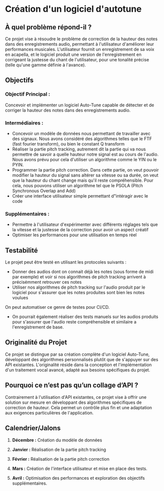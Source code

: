# Création d'un logiciel d'autotune
## À quel problème répond-il ?  

Ce projet vise à résoudre le problème de correction de la hauteur des notes dans des enregistrements audio, permettant à l'utilisateur d'améliorer leur performances musicales.
L'utilisateur fournit un enregistrement de sa voix en acapella, et le logiciel produit une version de l'enregistrement en corrigeant la justesse du chant de l'utilisateur, pour une tonalité précise (telle qu'une gamme définie à l'avance).

## Objectifs  

### Objectif Principal :  

Concevoir et implémenter un logiciel Auto-Tune capable de détecter et de corriger la hauteur des notes dans des enregistrements audio.

### Intermédiaires :
- Concevoir un modèle de données nous permettant de travailler avec des signaux. Nous avons considéré des algorithmes telles que le FTF (fast fourier transform), ou bien le constant Q transform
- Réaliser la partie pitch tracking, autrement dit la partie qui va nous permettre de savoir a quelle hauteur notre signal est au cours de l'audio. Nous avons prévu pour cela d'utiliser un algorithme comme le YIN ou le PYIN.
- Programmer la partie pitch correction. Dans cette partie, on veut pouvoir modifier la hauteur du signal sans altérer sa vitesse ou sa durée, on veut que la hauteur du chant change mais qu'il reste compréhensible. Pour cela, nous pouvons utiliser un algorithme tel que le PSOLA (Pitch Synchronous Overlap and Add)
- Créer une interface utilisateur simple permettant d"intéragir avec le code

### Supplémentaires :
- Permettre à l'utilisateur d'expérimenter avec différents réglages tels que la vitesse et la justesse de la correction pour avoir un aspect créatif
- Optimiser les performances pour une utilisation en temps réel

## Testabilité
Le projet peut être testé en utilisant les protocoles suivants :
- Donner des audios dont on connait déjà les notes (sous forme de midi par exemple) et voir si nos algorithmes de pitch tracking arrivent à précisémment retrouver ces notes
- Utiliser nos algorithmes de pitch tracking sur l'audio produit par le logiciel pour s'assurer que les notes produites sont bien les notes voulues

 On peut automatiser ce genre de testes pour CI/CD.

- On pourrait également réaliser des tests manuels sur les audios produits pour s'assurer que l'audio reste compréhensible et similaire a l'enregistrement de base.

## Originalité du Projet

Ce projet se distingue par sa création complète d'un logiciel Auto-Tune, développant des algorithmes personnalisés plutôt que de s'appuyer sur des API existantes. L'originalité réside dans la conception et l'implémentation d'un traitement vocal avancé, adapté aux besoins spécifiques du projet.

## Pourquoi ce n’est pas qu’un collage d’API ?

Contrairement à l'utilisation d'API existantes, ce projet vise à offrir une solution sur mesure en développant des algorithmes spécifiques de correction de hauteur. Cela permet un contrôle plus fin et une adaptation aux exigences particulières de l'application.

## Calendrier/Jalons

1. **Décembre :** Création du modèle de données
  
2. **Janvier :** Réalisation de la partie pitch tracking

3. **Février :** Réalisation de la partie pitch correction

4. **Mars :** Création de l'interface utilisateur et mise en place des tests.

5. **Avril :** Optimisation des performances et exploration des objectifs supplémentaires.